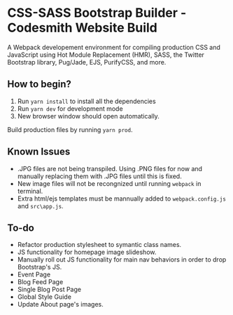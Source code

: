 # CSS-SASS Bootstrap Builder - Codesmith Website Build

A Webpack developement environment for compiling production CSS and JavaScript using Hot Module Replacement (HMR), SASS, the Twitter Bootstrap library, Pug/Jade, EJS, PurifyCSS, and more.

## How to begin?

1. Run `yarn install` to install all the dependencies
2. Run `yarn dev` for development mode
3. New browser window should open automatically.

Build production files by running `yarn prod`.

## Known Issues

- .JPG files are not being transpiled. Using .PNG files for now and manually replacing them with .JPG files until this is fixed.
- New image files will not be recongnized until running `webpack` in terminal.
- Extra html/ejs templates must be mannually added to `webpack.config.js` and `src\app.js`.

## To-do

- Refactor production stylesheet to symantic class names.
- JS functionality for homepage image slideshow.
- Manually roll out JS functionality for main nav behaviors in order to drop Bootstrap's JS.
- Event Page
- Blog Feed Page
- Single Blog Post Page
- Global Style Guide
- Update About page's images. 
